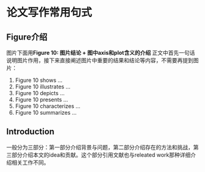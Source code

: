 # 论文写作常用句式

## Figure介绍

图片下面用**Figure 10: 图片结论 + 图中axis和plot含义的介绍**
正文中首先一句话说明图片作用，接下来直接阐述图片中重要的结果和结论等内容，不需要再提到图片：

1. Figure 10 shows ...
2. Figure 10 illustrates ...
3. Figure 10 depicts ...
4. Figure 10 presents ...
5. Figure 10 characterizes ...
6. Figure 10 summarizes ...

## Introduction

一般分为三部分：第一部分介绍背景与问题，第二部分介绍存在的方法和挑战，第三部分介绍本文的idea和贡献。这个部分引用文献也与releated work那种详细介绍相关工作不同。
